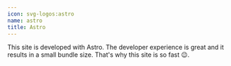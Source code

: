 ```yaml
---
icon: svg-logos:astro
name: astro
title: Astro
---
```


This site is developed with Astro. The developer experience is great and it results in a small bundle size. That's why this site is so fast 😉.
